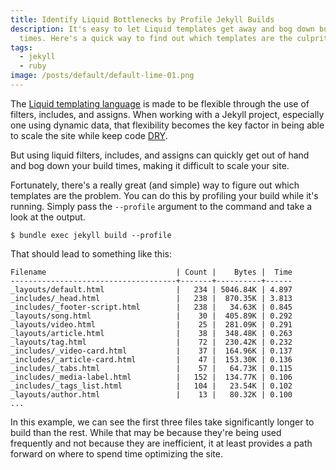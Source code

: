 ```yaml
---
title: Identify Liquid Bottlenecks by Profile Jekyll Builds
description: It's easy to let Liquid templates get away and bog down build
  times. Here's a quick way to find out which templates are the culprits.
tags:
  - jekyll
  - ruby
image: /posts/default/default-lime-01.png
---
```


The [Liquid templating language](https://shopify.github.io/liquid/) is made to be flexible through the use of filters, includes, and assigns. When working with a Jekyll project, especially one using dynamic data, that flexibility becomes the key factor in being able to scale the site while keep code [DRY](https://en.wikipedia.org/wiki/Don%27t_repeat_yourself).

But using liquid filters, includes, and assigns can quickly get out of hand and bog down your build times, making it difficult to scale your site.

Fortunately, there's a really great (and simple) way to figure out which templates are the problem. You can do this by profiling your build while it's running. Simply pass the `--profile` argument to the command and take a look at the output.

    $ bundle exec jekyll build --profile

That should lead to something like this:

    Filename                             | Count |    Bytes |  Time
    -------------------------------------+-------+----------+------
    _layouts/default.html                |   234 | 5046.84K | 4.897
    _includes/_head.html                 |   238 |  870.35K | 3.813
    _includes/_footer-script.html        |   238 |   34.63K | 0.845
    _layouts/song.html                   |    30 |  405.89K | 0.292
    _layouts/video.html                  |    25 |  281.09K | 0.291
    _layouts/article.html                |    38 |  348.48K | 0.263
    _layouts/tag.html                    |    72 |  230.42K | 0.232
    _includes/_video-card.html           |    37 |  164.96K | 0.137
    _includes/_article-card.html         |    47 |  153.30K | 0.136
    _includes/_tabs.html                 |    57 |   64.73K | 0.115
    _includes/_media-label.html          |   152 |  134.77K | 0.106
    _includes/_tags_list.html            |   104 |   23.54K | 0.102
    _layouts/author.html                 |    13 |   80.32K | 0.100
    ...

In this example, we can see the first three files take significantly longer to build than the rest. While that may be because they're being used frequently and not because they are inefficient, it at least provides a path forward on where to spend time optimizing the site.
